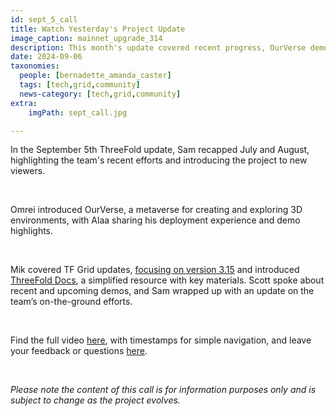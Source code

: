 ```yaml
---
id: sept_5_call
title: Watch Yesterday's Project Update
image_caption: mainnet_upgrade_314
description: This month's update covered recent progress, OurVerse demos, TF Grid version 3.15, and much more.
date: 2024-09-06
taxonomies:
  people: [bernadette_amanda_caster]
  tags: [tech,grid,community]
  news-category: [tech,grid,community]
extra:
    imgPath: sept_call.jpg

---
```


In the September 5th ThreeFold update, Sam recapped July and August, highlighting the team's recent efforts and introducing the project to new viewers.

<br/>

Omrei introduced OurVerse, a metaverse for creating and exploring 3D environments, with Alaa sharing his deployment experience and demo highlights.

<br/>

Mik covered TF Grid updates, [focusing on version 3.15](https://forum.threefold.io/t/new-features-in-the-upcoming-3-15-version/4401) and introduced [ThreeFold Docs](https://docs.threefold.info/), a simplified resource with key materials. Scott spoke about recent and upcoming demos, and Sam wrapped up with an update on the team’s on-the-ground efforts.

<br/>

Find the full video [here](https://youtu.be/pgrYclqBZZQ?si=0fgMnkw8wlNnPqTa), with timestamps for simple navigation, and leave your feedback or questions [here](https://forum.threefold.io/t/watch-the-september-05-2024-project-update/4403).

<br/>

*Please note the content of this call is for information purposes only and is subject to change as the project evolves.*







